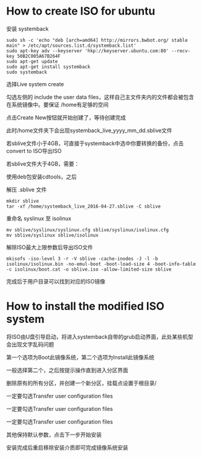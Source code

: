 # How to create ISO for ubuntu

安装 systemback

```
sudo sh -c 'echo "deb [arch=amd64] http://mirrors.bwbot.org/ stable main" > /etc/apt/sources.list.d/systemback.list'
sudo apt-key adv --keyserver 'hkp://keyserver.ubuntu.com:80' --recv-key 50B2C005A67B264F
sudo apt-get update
sudo apt-get install systemback
sudo systemback
```

选择Live system create

勾选左侧的 include the user data files，这样自己主文件夹内的文件都会被包含在系统镜像中。要保证 /home有足够的空间

点击Create New按钮就开始创建了，等待创建完成

此时/home文件夹下会出现systemback_live_yyyy_mm_dd.sblive文件

若sblive文件小于4GB，可直接于systemback中选中你要转换的备份，点击convert to ISO导出ISO

若sblive文件大于4GB，需要：

使用deb包安装cdtools，之后

解压  .sblive 文件

```
mkdir sblive
tar -xf /home/systemback_live_2016-04-27.sblive -C sblive
```

重命名  syslinux 至 isolinux

```
mv sblive/syslinux/syslinux.cfg sblive/syslinux/isolinux.cfg
mv sblive/syslinux sblive/isolinux
```

解除ISO最大上限参数后导出ISO文件

```
mkisofs -iso-level 3 -r -V sblive -cache-inodes -J -l -b isolinux/isolinux.bin -no-emul-boot -boot-load-size 4 -boot-info-table -c isolinux/boot.cat -o sblive.iso -allow-limited-size sblive
```

完成后于用户目录可以找到对应的ISO镜像

# How to install the modified ISO system

将ISO由U盘引导启动，将进入systemback自带的grub启动界面，此处某些机型会出现文字乱码问题

第一个选项为Boot此镜像系统，第二个选项为Install此镜像系统

一般选择第二个，之后按提示操作直到进入分区界面

删除原有的所有分区，并创建一个新分区，挂载点设置于根目录/

一定要勾选Transfer user configuration files

一定要勾选Transfer user configuration files

一定要勾选Transfer user configuration files

其他保持默认参数，点击下一步开始安装

安装完成后重启移除安装介质即可完成镜像系统安装

